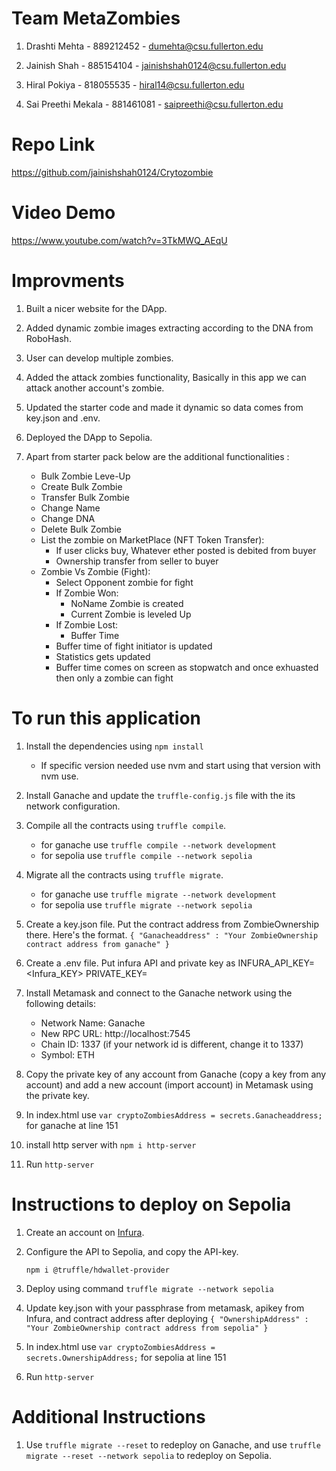 # Team MetaZombies

1. Drashti Mehta - 889212452 - dumehta@csu.fullerton.edu

2. Jainish Shah - 885154104 - jainishshah0124@csu.fullerton.edu

3. Hiral Pokiya - 818055535 - hiral14@csu.fullerton.edu

4. Sai Preethi Mekala - 881461081 - saipreethi@csu.fullerton.edu

# Repo Link

https://github.com/jainishshah0124/Crytozombie

# Video Demo

https://www.youtube.com/watch?v=3TkMWQ_AEqU

# Improvments

1. Built a nicer website for the DApp.

2. Added dynamic zombie images extracting according to the DNA from RoboHash.

3. User can develop multiple zombies. 

4. Added the attack zombies functionality, Basically in this app we can attack another account's zombie.

5. Updated the starter code and made it dynamic so data comes from key.json and .env.

6. Deployed the DApp to Sepolia.
   
7. Apart from starter pack below are the additional functionalities :
    - Bulk Zombie Leve-Up
    - Create Bulk Zombie
    - Transfer Bulk Zombie
    - Change Name
    - Change DNA
    - Delete Bulk Zombie
    - List the zombie on MarketPlace (NFT Token Transfer):
        - If user clicks buy, Whatever ether posted is debited from buyer
        - Ownership transfer from seller to buyer
    - Zombie Vs Zombie (Fight):
        - Select Opponent zombie for fight
        - If Zombie Won:
            - NoName Zombie is created
            - Current Zombie is leveled Up
        - If Zombie Lost:
            - Buffer Time 
        - Buffer time of fight initiator is updated
        - Statistics gets updated
        - Buffer time comes on screen as stopwatch and once exhuasted then only a zombie can fight


# To run this application

1. Install the dependencies using `npm install`
    - If specific version needed use nvm and start using that version with nvm use.

2. Install Ganache and update the `truffle-config.js` file with the its network configuration.

3. Compile all the contracts using `truffle compile`.
    - for ganache use `truffle compile --network development`
    - for sepolia use `truffle compile --network sepolia`

4. Migrate all the contracts using `truffle migrate`.
    - for ganache use `truffle migrate --network development`
    - for sepolia use `truffle migrate --network sepolia`

5. Create a key.json file. Put the contract address from ZombieOwnership there. Here's the format.
   `{
    "Ganacheaddress" : "Your ZombieOwnership contract address from ganache"
   }`

6. Create a .env file. Put infura API and private key as
    INFURA_API_KEY=<Infura_KEY>
    PRIVATE_KEY=<API>

7. Install Metamask and connect to the Ganache network using the following details:
    - Network Name: Ganache
    - New RPC URL: http://localhost:7545
    - Chain ID: 1337 (if your network id is different, change it to 1337)
    - Symbol: ETH

8. Copy the private key of any account from Ganache (copy a key from any account) and add a new account (import account) in Metamask using the private key.

9. In index.html use `var cryptoZombiesAddress = secrets.Ganacheaddress;` for ganache at line 151

10. install http server with `npm i http-server`

11. Run `http-server`



# Instructions to deploy on Sepolia

1. Create an account on [Infura](https://www.infura.io/).
2. Configure the API to Sepolia, and copy the API-key.

    `npm i @truffle/hdwallet-provider`

3. Deploy using command `truffle migrate --network sepolia`

4. Update key.json with your passphrase from metamask, apikey from Infura, and contract address after deploying
    `{
        "OwnershipAddress" : "Your ZombieOwnership contract address from sepolia"
    }`

5. In index.html use `var cryptoZombiesAddress = secrets.OwnershipAddress;` for sepolia at line 151

6. Run `http-server`

# Additional Instructions

1. Use `truffle migrate --reset` to redeploy on Ganache, and use `truffle migrate --reset --network sepolia` to redeploy on Sepolia.
